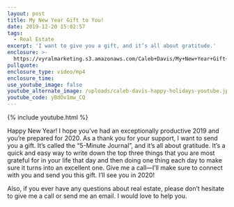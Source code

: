 ```yaml
---
layout: post
title: My New Year Gift to You!
date: 2019-12-20 15:02:57
tags:
  - Real Estate
excerpt: 'I want to give you a gift, and it’s all about gratitude.'
enclosure: >-
  https://vyralmarketing.s3.amazonaws.com/Caleb+Davis/My+New+Year+Gift+to+You!.mp4
pullquote:
enclosure_type: video/mp4
enclosure_time:
use_youtube_image: false
youtube_alternate_image: /uploads/caleb-davis-happy-holidays-youtube.jpg
youtube_code: yBdOv1mw_CQ
---
```


{% include youtube.html %}

Happy New Year\! I hope you’ve had an exceptionally productive 2019 and you’re prepared for 2020. As a thank you for your support, I want to send you a gift. It’s called the “5-Minute Journal”, and it’s all about gratitude. It’s a quick and easy way to write down the top three things that you are most grateful for in your life that day and then doing one thing each day to make sure it turns into an excellent one. Give me a call—I’ll make sure to connect with you and send you this gift. I’ll see you in 2020\!&nbsp;

Also, if you ever have any questions about real estate, please don’t hesitate to give me a call or send me an email. I would love to help you.